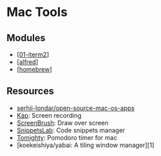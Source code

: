 Mac Tools
===

Modules
---

- [[01-iterm2]]
- [[alfred]]
- [[homebrew]]

Resources
---

- [serhii-londar/open-source-mac-os-apps](https://github.com/serhii-londar/open-source-mac-os-apps)
- [Kap](https://github.com/wulkano/kap): Screen recording
- [ScreenBrush](https://apps.apple.com/us/app/screenbrush/id1233965871?mt=12): Draw over screen
- [SnippetsLab](https://www.renfei.org/snippets-lab/): Code snippets manager
- [Tomighty](https://github.com/tomighty/tomighty-osx): Pomodoro timer for mac
- [koekeishiya/yabai: A tiling window manager][1]

<!-- Links -->
[//begin]: # "Autogenerated link references for markdown compatibility"
[01-iterm2]: 01-iterm2.md "iTerm2"
[alfred]: alfred/alfred.md "Alfred"
[homebrew]: homebrew/homebrew.md "Homebrew"
[//end]: # "Autogenerated link references"

